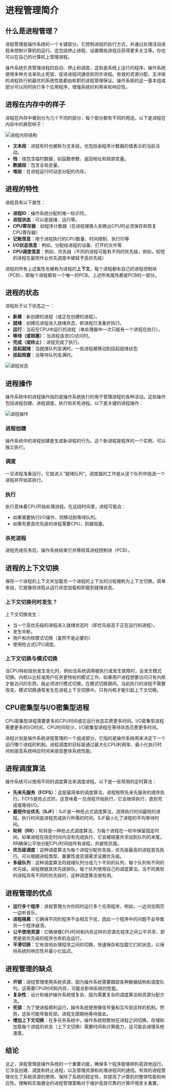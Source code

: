 # 进程管理简介

## 什么是进程管理？

进程管理是操作系统的一个关键部分。它控制进程的执行方式，并通过处理活动进程来控制计算机的运行。这包括停止进程、设置哪些进程应获得更多关注等。你也可以在自己的计算机上管理进程。

操作系统负责管理进程的启动、停止和调度，这些是系统上运行的程序。操作系统使用多种方法来防止死锁、促进进程间通信和同步进程。有效的资源分配、无冲突的进程执行和最优的系统性能都由称职的进程管理保证。操作系统的这一基本组成部分可以同时执行多个应用程序，增强系统的利用率和响应性。

## 进程在内存中的样子

进程在内存中被划分为几个不同的部分，每个部分都有不同的用途。以下是进程在内存中的典型样子：

![进程内存结构](./image/process.png)

- **文本段**：进程有时也被称为文本段，也包括由程序计数器的值表示的当前活动。
- **栈**：栈包含临时数据，如函数参数、返回地址和局部变量。
- **数据段**：包含全局变量。
- **堆段**：在进程运行时动态分配的内存。

## 进程的特性

进程具有以下属性：

- **进程ID**：操作系统分配的唯一标识符。
- **进程状态**：可以是就绪、运行等。
- **CPU寄存器**：如程序计数器（在进程被换入和换出CPU时必须保存和恢复CPU寄存器）
- **记账信息**：用于进程执行的CPU数量、时间限制、执行ID等
- **I/O状态信息**：例如，分配给进程的设备、打开的文件等
- **CPU调度信息**：例如，优先级（不同的进程可能有不同的优先级，例如，较短的进程在最短作业优先调度中被赋予高优先级）

进程的所有上述属性也被称为进程的**上下文**。每个进程都有自己的进程控制块（PCB），即每个进程都有一个唯一的PCB。上述所有属性都是PCB的一部分。

## 进程的状态

进程处于以下状态之一：

- **新建**：新创建的进程（或正在创建的进程）。
- **就绪**：创建后进程进入就绪状态，即进程已准备好执行。
- **运行**：当前在CPU中运行的进程（单处理器中一次只能有一个进程在执行）。
- **等待（或阻塞）**：当进程请求I/O访问时。
- **完成（或终止）**：进程完成了执行。
- **挂起就绪**：当就绪队列变满时，一些进程被移动到挂起就绪状态
- **挂起阻塞**：当等待队列变满时。

![进程状态](./image/process-states1.png)

## 进程操作

操作系统中的进程操作指的是操作系统执行的用于管理进程的各种活动。这些操作包括进程创建、进程调度、执行和杀死进程。以下是关键的进程操作：

![进程操作](./image/Screenshot-2024-07-09-113355.png)

### 进程创建

操作系统中的进程创建是生成新进程的行为。这个新进程是程序的一个实例，可以独立执行。

### 调度

一旦进程准备运行，它就进入“就绪队列”。调度器的工作是从这个队列中挑选一个进程并开始其执行。

### 执行

执行意味着CPU开始处理进程。在这段时间里，进程可能会：

- 如果需要执行I/O操作，则移动到等待队列。
- 如果有更高优先级的进程需要CPU，则被阻塞。

### 杀死进程

进程完成任务后，操作系统结束它并移除其进程控制块（PCB）。

## 进程的上下文切换

保存一个进程的上下文并加载另一个进程的上下文的过程被称为上下文切换。简单来说，它就像将进程从运行状态加载和卸载到就绪状态。

### 上下文切换何时发生？

上下文切换发生：

- 当一个高优先级的进程进入就绪状态时（即优先级高于正在运行的进程）。
- 发生中断。
- 用户和内核模式切换（虽然不是必要的）
- 使用抢占式CPU调度。

### 上下文切换与模式切换

当CPU特权级别发生变化时，例如当系统调用被执行或发生故障时，会发生模式切换。内核以比标准用户任务更特权的模式工作。如果用户进程想要访问只有内核才能访问的东西，就必须进行模式切换。在模式切换期间，当前执行的进程不需要改变。模式切换通常发生在进程上下文切换中。只有内核才能引起上下文切换。

## CPU密集型与I/O密集型进程

CPU密集型进程需要更多的CPU时间或在运行状态花费更多时间。I/O密集型进程需要更多的I/O时间，CPU时间较少。I/O密集型进程在等待状态花费更多时间。

进程计划是操作系统进程管理的一个组成部分。它指的是操作系统用来决定下一个运行哪个进程的机制。进程调度的目标是通过最大化CPU利用率、最小化执行时间和提高系统响应时间来提高整体系统性能。

## 进程调度算法

操作系统可以使用不同的调度算法来调度进程。以下是一些常用的定时算法：

- **先来先服务（FCFS）**：这是最简单的调度算法，进程按照先来先服务的顺序执行。FCFS是抢占式的，这意味着一旦进程开始执行，它会继续执行，直到完成或等待I/O。
- **最短作业优先（SJF）**：SJF是一种抢占式调度算法，选择执行时间最短的进程。执行时间是进程完成执行所需的时间。SJF最小化了进程的平均等待时间。
- **轮转（RR）**：轮转是一种抢占式调度算法，为每个进程在一轮中保留固定时间。如果进程在指定时间内没有完成执行，它会被阻塞并添加到队列的末尾。RR确保公平地分配CPU时间给所有进程，并避免饥饿。
- **优先级调度**：这种调度算法为每个进程分配优先级，优先级最高的进程首先执行。可以根据进程类型、重要性或资源需求设置优先级。
- **多级队列**：这种调度算法将就绪队列分成几个不同的队列，每个队列有不同的优先级。进程根据其优先级排队，每个队列使用自己的调度算法。当不同类型的进程具有不同的优先级时，这种调度算法很有用。

## 进程管理的优点

- **运行多个程序**：进程管理允许你同时运行多个应用程序，例如，一边浏览网页一边听音乐。
- **进程隔离**：它确保不同的程序不会相互干扰，因此一个程序中的问题不会导致另一个程序崩溃。
- **公平使用资源**：它确保像CPU时间和内存这样的资源在程序之间公平共享，即使是低优先级的程序也有机会运行。
- **平滑切换**：它有效地处理程序之间的切换，快速保存和加载它们的状态，以保持系统的响应性并最小化延迟。

## 进程管理的缺点

- **开销**：进程管理使用系统资源，因为操作系统需要跟踪各种数据结构和调度队列。这需要CPU时间和内存，可能会影响系统的性能。
- **复杂性**：设计和维护操作系统很复杂，因为需要复杂的调度算法和资源分配方法。
- **死锁**：为了使进程顺利运行，操作系统使用像信号量和互斥锁这样的机制。然而，这些可能导致死锁，进程无限期地等待彼此。
- **增加上下文切换**：在多任务系统中，操作系统频繁地在进程之间切换。存储和加载每个进程的状态（上下文切换）需要时间和计算能力，这可能会减慢系统速度。

## 结论

总之，进程管理是操作系统的一个重要功能，确保多个程序能够顺利高效地运行。它涉及创建、调度和终止进程，以及管理资源和处理进程间的通信。有效的进程管理优化了系统资源的使用，保持了系统的稳定性，并提高了计算机的整体性能和响应性。理解和实施健全的进程管理策略对于维护高效可靠的计算环境至关重要。

